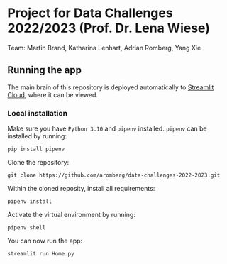# Project for Data Challenges 2022/2023 (Prof. Dr. Lena Wiese)
Team: Martin Brand, Katharina Lenhart, Adrian Romberg, Yang Xie

## Running the app
The main brain of this repository is deployed automatically to [Streamlit Cloud](https://aromberg-data-challenges-2022-2023-home-d7dmjj.streamlit.app), where it can be viewed.

### Local installation

Make sure you have `Python 3.10` and `pipenv` installed. `pipenv` can be installed by running:

`pip install pipenv`

Clone the repository:

`git clone https://github.com/aromberg/data-challenges-2022-2023.git`

Within the cloned reposity, install all requirements:

`pipenv install`

Activate the virtual environment by running:

`pipenv shell`

You can now run the app:

`streamlit run Home.py`